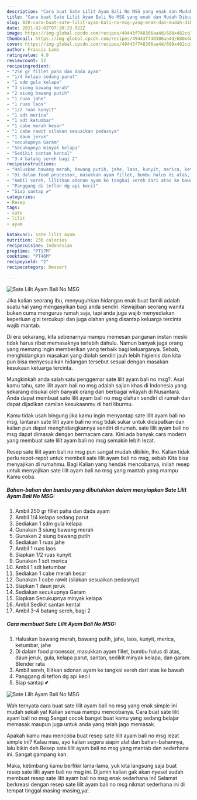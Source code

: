 ```yaml
---
description: "Cara buat Sate Lilit Ayam Bali No MSG yang enak dan Mudah Dibuat"
title: "Cara buat Sate Lilit Ayam Bali No MSG yang enak dan Mudah Dibuat"
slug: 828-cara-buat-sate-lilit-ayam-bali-no-msg-yang-enak-dan-mudah-dibuat
date: 2021-02-02T07:20:23.022Z
image: https://img-global.cpcdn.com/recipes/49443f748306aa4d/680x482cq70/sate-lilit-ayam-bali-no-msg-foto-resep-utama.jpg
thumbnail: https://img-global.cpcdn.com/recipes/49443f748306aa4d/680x482cq70/sate-lilit-ayam-bali-no-msg-foto-resep-utama.jpg
cover: https://img-global.cpcdn.com/recipes/49443f748306aa4d/680x482cq70/sate-lilit-ayam-bali-no-msg-foto-resep-utama.jpg
author: Francis Lamb
ratingvalue: 4.9
reviewcount: 12
recipeingredient:
- "250 gr fillet paha dan dada ayam"
- "1/4 kelapa sedang parut"
- "1 sdm gula kelapa"
- "3 siung bawang merah"
- "2 siung bawang putih"
- "1 ruas jahe"
- "1 ruas laos"
- "1/2 ruas kunyit"
- "1 sdt merica"
- "1 sdt ketumbar"
- "1 cabe merah besar"
- "1 cabe rawit silakan sesuaikan pedasnya"
- "1 daun jeruk"
- "secukupnya Garam"
- "Secukupnya minyak kelapa"
- "Sedikit santan kental"
- "3-4 batang sereh bagi 2"
recipeinstructions:
- "Haluskan bawang merah, bawang putih, jahe, laos, kunyit, merica, ketumbar, jahe"
- "Di dalam food processor, masukkan ayam fillet, bumbu halus di atas, daun jeruk, gula, kelapa parut, santan, sedikit minyak kelapa, dan garam. Blender rata"
- "Ambil sereh, lilitkan adonan ayam ke tangkai sereh dari atas ke bawah"
- "Panggang di teflon dg api kecil"
- "Siap santap 💕"
categories:
- Resep
tags:
- sate
- lilit
- ayam

katakunci: sate lilit ayam 
nutrition: 230 calories
recipecuisine: Indonesian
preptime: "PT17M"
cooktime: "PT46M"
recipeyield: "2"
recipecategory: Dessert

---
```



![Sate Lilit Ayam Bali No MSG](https://img-global.cpcdn.com/recipes/49443f748306aa4d/680x482cq70/sate-lilit-ayam-bali-no-msg-foto-resep-utama.jpg)

Jika kalian seorang ibu, menyuguhkan hidangan enak buat famili adalah suatu hal yang mengasyikan bagi anda sendiri. Kewajiban seorang  wanita bukan cuma mengurus rumah saja, tapi anda juga wajib menyediakan keperluan gizi tercukupi dan juga olahan yang disantap keluarga tercinta wajib mantab.

Di era  sekarang, kita sebenarnya mampu memesan panganan instan meski tidak harus ribet memasaknya terlebih dahulu. Namun banyak juga orang yang memang ingin memberikan yang terbaik bagi keluarganya. Sebab, menghidangkan masakan yang diolah sendiri jauh lebih higienis dan kita pun bisa menyesuaikan hidangan tersebut sesuai dengan masakan kesukaan keluarga tercinta. 



Mungkinkah anda salah satu penggemar sate lilit ayam bali no msg?. Asal kamu tahu, sate lilit ayam bali no msg adalah sajian khas di Indonesia yang sekarang disukai oleh banyak orang dari berbagai wilayah di Nusantara. Anda dapat membuat sate lilit ayam bali no msg olahan sendiri di rumah dan dapat dijadikan camilan kesukaanmu di hari liburmu.

Kamu tidak usah bingung jika kamu ingin menyantap sate lilit ayam bali no msg, lantaran sate lilit ayam bali no msg tidak sukar untuk didapatkan dan kalian pun dapat menghidangkannya sendiri di rumah. sate lilit ayam bali no msg dapat dimasak dengan bermacam cara. Kini ada banyak cara modern yang membuat sate lilit ayam bali no msg semakin lebih lezat.

Resep sate lilit ayam bali no msg pun sangat mudah dibikin, lho. Kalian tidak perlu repot-repot untuk membeli sate lilit ayam bali no msg, sebab Kita bisa menyajikan di rumahmu. Bagi Kalian yang hendak mencobanya, inilah resep untuk menyajikan sate lilit ayam bali no msg yang mantab yang mampu Kamu coba.

<!--inarticleads1-->

##### Bahan-bahan dan bumbu yang dibutuhkan dalam menyiapkan Sate Lilit Ayam Bali No MSG:

1. Ambil 250 gr fillet paha dan dada ayam
1. Ambil 1/4 kelapa sedang parut
1. Sediakan 1 sdm gula kelapa
1. Gunakan 3 siung bawang merah
1. Gunakan 2 siung bawang putih
1. Sediakan 1 ruas jahe
1. Ambil 1 ruas laos
1. Siapkan 1/2 ruas kunyit
1. Gunakan 1 sdt merica
1. Ambil 1 sdt ketumbar
1. Sediakan 1 cabe merah besar
1. Gunakan 1 cabe rawit (silakan sesuaikan pedasnya)
1. Siapkan 1 daun jeruk
1. Sediakan secukupnya Garam
1. Siapkan Secukupnya minyak kelapa
1. Ambil Sedikit santan kental
1. Ambil 3-4 batang sereh, bagi 2




<!--inarticleads2-->

##### Cara membuat Sate Lilit Ayam Bali No MSG:

1. Haluskan bawang merah, bawang putih, jahe, laos, kunyit, merica, ketumbar, jahe
1. Di dalam food processor, masukkan ayam fillet, bumbu halus di atas, daun jeruk, gula, kelapa parut, santan, sedikit minyak kelapa, dan garam. Blender rata
1. Ambil sereh, lilitkan adonan ayam ke tangkai sereh dari atas ke bawah
1. Panggang di teflon dg api kecil
1. Siap santap 💕
<img src="//assets-global.cpcdn.com/assets/icons/button_play-2c75c40dde080a61004c1f40b05d8f140eaff45d7e9e6481dc71c63d2e7c4909.png" alt="Sate Lilit Ayam Bali No MSG">



Wah ternyata cara buat sate lilit ayam bali no msg yang enak simple ini mudah sekali ya! Kalian semua mampu mencobanya. Cara buat sate lilit ayam bali no msg Sangat cocok banget buat kamu yang sedang belajar memasak maupun juga untuk anda yang telah jago memasak.

Apakah kamu mau mencoba buat resep sate lilit ayam bali no msg lezat simple ini? Kalau mau, ayo kalian segera siapin alat dan bahan-bahannya, lalu bikin deh Resep sate lilit ayam bali no msg yang mantab dan sederhana ini. Sangat gampang kan. 

Maka, ketimbang kamu berfikir lama-lama, yuk kita langsung saja buat resep sate lilit ayam bali no msg ini. Dijamin kalian gak akan nyesel sudah membuat resep sate lilit ayam bali no msg enak sederhana ini! Selamat berkreasi dengan resep sate lilit ayam bali no msg nikmat sederhana ini di tempat tinggal masing-masing,ya!.

